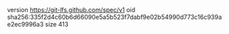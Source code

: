 version https://git-lfs.github.com/spec/v1
oid sha256:335f2d4c60b6d66090e5a5b523f7dabf9e02b54990d773c16c939ae2ec9996a3
size 413
